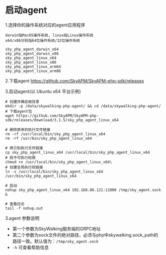# 启动agent

1.选择你的操作系统对应的agent应用程序

    darwin指MacOS操作系统, linux指Linux操作系统
    x64/x86分别指64位操作系统/32位操作系统

```
sky_php_agent_darwin_x64
sky_php_agent_darwin_x86
sky_php_agent_linux_x64
sky_php_agent_linux_x86
sky_php_agent_linux_arm64
sky_php_agent_linux_arm86
```

2.下载agent
https://github.com/SkyAPM/SkyAPM-php-sdk/releases

3.启动agent(以 Ubuntu x64 平台示例)

```shell
# 创建并确定根目录
mkdir -p /data/skywalking-php-agent/ && cd /data/skywalking-php-agent/
# 下载agent包
wget https://github.com/SkyAPM/SkyAPM-php-sdk/releases/download/3.1.5/sky_php_agent_linux_x64

# 删除原来的执行文件链接
rm -rf /usr/local/bin/sky_php_agent_linux_x64
rm -rf /usr/bin/sky_php_agent_linux_x64

# 拷贝到执行文件链接
cp sky_php_agent_linux_x64 /usr/local/bin/sky_php_agent_linux_x64
# 授予可执行权限
chmod +x /usr/local/bin/sky_php_agent_linux_x64\
# 创建全局执行软链接
ln -s /usr/local/bin/sky_php_agent_linux_x64 /usr/bin/sky_php_agent_linux_x64

# 启动
nohup sky_php_agent_linux_x64 192.168.86.121:11800 /tmp/sky_agent.sock &

# 查看日志
tail -f nohup.out
```


3.agent 参数说明

 * 第一个参数为SkyWalking服务端的GRPC地址
 * 第二个参数为sock文件的绝对路径，必须与php中skywalking.sock_path的路径一致。默认值为：`/tmp/sky_agent.sock`
 * `-h` 可查看帮助信息


